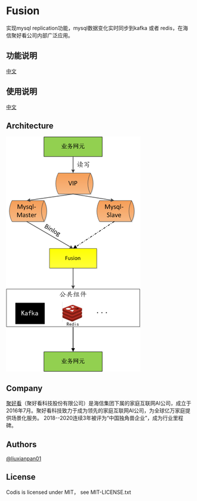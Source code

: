 # Fusion
实现mysql replication功能，mysql数据变化实时同步到kafka 或者 redis，在海信聚好看公司内部广泛应用。

## 功能说明
[中文](doc/sds.md)

## 使用说明
[中文](doc/releasenotes.md)

## Architecture
![architecture](doc/Fusion.png)

## Company
[聚好看](https://www.juhaokan.org/#/home)（聚好看科技股份有限公司）是海信集团下属的家庭互联网AI公司，成立于2016年7月。聚好看科技致力于成为领先的家庭互联网AI公司，为全球亿万家庭提供场景化服务。
2018--2020连续3年被评为“中国独角兽企业”，成为行业里程碑。

## Authors
[@liuxianpan01](https://github.com/liuxianpan01)

## License
Codis is licensed under MIT， see MIT-LICENSE.txt
